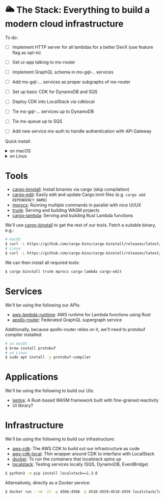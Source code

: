 # 🌥️ The Stack: Everything to build a modern cloud infrastructure

To do:

- [ ] Implement HTTP server for all lambdas for a better DevX (use feature flag as opt-in)
- [ ] Get ui-app talking to ms-router
- [ ] Implement GraphQL schema in ms-gql-.. services
- [ ] Add ms-gql-... services as proper subgraphs of ms-router
- [ ] Set up basic CDK for DynamoDB and SQS
- [ ] Deploy CDK into LocalStack via cdklocal
- [ ] Tie ms-gql-... services up to DynamoDB
- [ ] Tie ms-queue up to SQS
- [ ] Add new service ms-auth to handle authentication with API Gateway


Quick install:

<details>
<summary>on macOS</summary>

```bash
$ brew install protobuf
$ npm install --global zig sass
$ curl -L https://github.com/cargo-bins/cargo-binstall/releases/latest/download/cargo-binstall-$([[ "$(uname -m)" == "arm64" ]] && echo "aarch64" || uname -m)-apple-darwin.zip --output cargo-binstall.zip && unzip cargo-binstall.zip && rm cargo-binstall.zip && mv cargo-binstall ~/.cargo/bin/cargo-binstall
$ cargo binstall trunk mprocs cargo-lambda cargo-edit
$ python3 -m pip install localstack==1.3.0
```

</details>

<details>
<summary>on Linux</summary>

```bash
$ sudo apt-get install protobuf
$ npm install --global zig sass
$ curl -L https://github.com/cargo-bins/cargo-binstall/releases/latest/download/cargo-binstall-$([[ "$(uname -m)" == "arm64" ]] && echo "aarch64" || uname -m)-unknown-linux-musl.tgz --output cargo-binstall.tgz && tar xf cargo-binstall.tgz && rm cargo-binstall.tgz && mv cargo-binstall ~/.cargo/bin/cargo-binstall
$ cargo binstall trunk mprocs cargo-lambda cargo-edit
$ python3 -m pip install localstack==1.3.0
```

</details>

# Tools

- [cargo-binstall](https://github.com/cargo-bins/cargo-binstall): Install binaries via cargo (skip compilation)
- [cargo-edit](): Easily edit and update Cargo.toml files (e.g. `cargo add DEPENDENCY_NAME`)
- [mprocs](https://github.com/pvolok/mprocs): Running multiple commands in parallel with nice UI/UX
- [trunk](https://trunkrs.dev): Serving and building WASM projects
- [cargo-lambda](https://www.cargo-lambda.info): Serving and building Rust Lambda functions


We'll use [cargo-binstall](https://github.com/cargo-bins/cargo-binstall) to get the rest of our tools. Fetch a suitable binary, e.g.:

```bash
# macOS
$ curl -L https://github.com/cargo-bins/cargo-binstall/releases/latest/download/cargo-binstall-$([[ "$(uname -m)" == "arm64" ]] && echo "aarch64" || uname -m)-apple-darwin.zip --output cargo-binstall.zip && unzip cargo-binstall.zip && rm cargo-binstall.zip && mv cargo-binstall ~/.cargo/bin/cargo-binstall
# Linux
$ curl -L https://github.com/cargo-bins/cargo-binstall/releases/latest/download/cargo-binstall-$([[ "$(uname -m)" == "arm64" ]] && echo "aarch64" || uname -m)-unknown-linux-musl.tgz --output cargo-binstall.tgz && tar xf cargo-binstall.tgz && rm cargo-binstall.tgz && mv cargo-binstall ~/.cargo/bin/cargo-binstall
```

We can then install all required tools:

```bash
$ cargo binstall trunk mprocs cargo-lambda cargo-edit
```

# Services

We'll be using the following our APIs:

- [aws-lambda-runtime](https://github.com/awslabs/aws-lambda-rust-runtime): AWS runtime for Lambda functions using Rust
- [apollo-router](https://github.com/apollographql/router): Federated GraphQL supergraph service

Additionally, because apollo-router relies on it, we'll need to protobuf compiler installed:

```bash
# on macOS
$ brew install protobuf
# on Linux
$ sudo apt install -y protobuf-compiler
```

# Applications

We'll be using the following to build our UIs:

- [leptos](https://github.com/leptos-rs/leptos): A Rust-based WASM framework built with fine-grained reactivity
- UI library?

# Infrastructure

We'll be using the following to build our infrastructure:

- [aws-cdk](https://github.com/aws/aws-cdk): The AWS CDK to build out our infrastructure as code
- [aws-cdk-local](https://www.npmjs.com/package/aws-cdk-local): Thin wrapper around CDK to interface with LocalStack
- [docker](https://www.docker.com): To run the containers that localstack spins up
- [localstack](https://docs.localstack.cloud/overview/): Testing services locally (SQS, DynamoDB, EventBridge)

```bash
$ python3 -m pip install localstack==1.3.0
```

Alternatively, directly as a Docker service:

```bash
$ docker run --rm -it -p 4566:4566 -p 4510-4559:4510-4559 localstack/localstack
```
